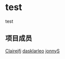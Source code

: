 # test
test



## 项目成员
[Clairejfj](https://github.com/Clairejfj)
[dasklarleo](https://github.com/dasklarleo)
[jonnyS](https://github.com/JonnyS1226)
